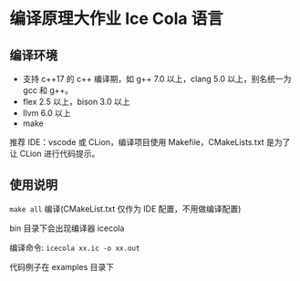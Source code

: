 # 编译原理大作业 Ice Cola 语言

## 编译环境

- 支持 c++17 的 c++ 编译期，如 g++ 7.0 以上，clang 5.0 以上，别名统一为 gcc 和 g++。
- flex 2.5 以上，bison 3.0 以上
- llvm 6.0 以上
- make

推荐 IDE：vscode 或 CLion，编译项目使用 Makefile，CMakeLists.txt 是为了让 CLion 进行代码提示。

## 使用说明

`make all` 编译(CMakeList.txt 仅作为 IDE 配置，不用做编译配置)

bin 目录下会出现编译器 icecola

编译命令:
`icecola xx.ic -o xx.out`

代码例子在 examples 目录下
